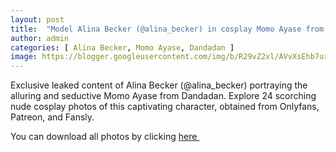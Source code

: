 ```yaml
---
layout: post
title:  "Model Alina Becker (@alina_becker) in cosplay Momo Ayase from Dandadan - 24 leaked photos from Onlyfans, Patreon, and Fansly"
author: admin
categories: [ Alina Becker, Momo Ayase, Dandadan ]
image: https://blogger.googleusercontent.com/img/b/R29vZ2xl/AVvXsEhb7urXfHaAVlps3-lMPNzOlebb2xoij6oL6ps_DvTZGz2GQqETr2LMfvy8-9BhMDzY4GaHBSnn5wDT9sZ28gkuyjIlBUZ4ftPBtMtF97NkS5Do4hAeuO36a1FooCLLNe7jV-GzhrY-C0dq2XKyvRqQflFBeCrkeEabKYyrJZ-sGt1FxcchrzsJO0tpNAYA/s1600/01.webp
---
```


Exclusive leaked content of Alina Becker (@alina_becker) portraying the alluring and seductive Momo Ayase from Dandadan. Explore 24 scorching nude cosplay photos of this captivating character, obtained from Onlyfans, Patreon, and Fansly.

<p>You can download all photos by clicking <a href="http://ouo.io/qs/OzRuKBTK?s=https://www.mediafire.com/file/q0h93996e2m0uwm/Model+Alina+Becker+(@alina_becker)+in+cosplay+Momo+Ayase+from+Dandadan+-+24+leaked+photos+from+Onlyfans,+Patreon,+and+Fansly.rar/file">here&nbsp;</a></p>

<div class="separator" style="clear: both;"><a href="https://blogger.googleusercontent.com/img/b/R29vZ2xl/AVvXsEhb7urXfHaAVlps3-lMPNzOlebb2xoij6oL6ps_DvTZGz2GQqETr2LMfvy8-9BhMDzY4GaHBSnn5wDT9sZ28gkuyjIlBUZ4ftPBtMtF97NkS5Do4hAeuO36a1FooCLLNe7jV-GzhrY-C0dq2XKyvRqQflFBeCrkeEabKYyrJZ-sGt1FxcchrzsJO0tpNAYA/s1600/01.webp" style="display: block; padding: 1em 0; text-align: center; "><img alt="" border="0" data-original-height="1707" data-original-width="1280" src="https://blogger.googleusercontent.com/img/b/R29vZ2xl/AVvXsEhb7urXfHaAVlps3-lMPNzOlebb2xoij6oL6ps_DvTZGz2GQqETr2LMfvy8-9BhMDzY4GaHBSnn5wDT9sZ28gkuyjIlBUZ4ftPBtMtF97NkS5Do4hAeuO36a1FooCLLNe7jV-GzhrY-C0dq2XKyvRqQflFBeCrkeEabKYyrJZ-sGt1FxcchrzsJO0tpNAYA/s1600/01.webp"/></a></div><div class="separator" style="clear: both;"><a href="https://blogger.googleusercontent.com/img/b/R29vZ2xl/AVvXsEgKcQ7UlYgmjVWst9WjzjWTofyGs8ON37l54Ei5Lz_qvBsmll1-aI3zAVoXvSG52mvhDsdOh7RAWjd9ppSGdb7lC25HDddS-LUfq-QHvwj6UWyup6IA-wL6UCECn4we9b3esz0N0j3DgFXk1jrTuN1Rd_M6-LLj7L5bEvs10Ng_kUpjGUEzUz2PMOBRG2k1/s1600/02.webp" style="display: block; padding: 1em 0; text-align: center; "><img alt="" border="0" data-original-height="1707" data-original-width="1280" src="https://blogger.googleusercontent.com/img/b/R29vZ2xl/AVvXsEgKcQ7UlYgmjVWst9WjzjWTofyGs8ON37l54Ei5Lz_qvBsmll1-aI3zAVoXvSG52mvhDsdOh7RAWjd9ppSGdb7lC25HDddS-LUfq-QHvwj6UWyup6IA-wL6UCECn4we9b3esz0N0j3DgFXk1jrTuN1Rd_M6-LLj7L5bEvs10Ng_kUpjGUEzUz2PMOBRG2k1/s1600/02.webp"/></a></div><div class="separator" style="clear: both;"><a href="https://blogger.googleusercontent.com/img/b/R29vZ2xl/AVvXsEiFfe83W_7PkDAOTd_YTKHMUOzRWKg89blRl_QXLHKT3cXYxVsXs35y-e6j7eAR1gWmrRTqEoxndi7q3dfiw81kmAQWhG5RPVGm9hNaP4h5YLDHsdv1GqfvEKc3wxPDzomTG23oeI_3h1uwH3G1G7bNgKFZmSFVdC8Jynd0V1gLzs_CGqABe5QQWAwgWDQZ/s1600/03.webp" style="display: block; padding: 1em 0; text-align: center; "><img alt="" border="0" data-original-height="1707" data-original-width="1280" src="https://blogger.googleusercontent.com/img/b/R29vZ2xl/AVvXsEiFfe83W_7PkDAOTd_YTKHMUOzRWKg89blRl_QXLHKT3cXYxVsXs35y-e6j7eAR1gWmrRTqEoxndi7q3dfiw81kmAQWhG5RPVGm9hNaP4h5YLDHsdv1GqfvEKc3wxPDzomTG23oeI_3h1uwH3G1G7bNgKFZmSFVdC8Jynd0V1gLzs_CGqABe5QQWAwgWDQZ/s1600/03.webp"/></a></div><div class="separator" style="clear: both;"><a href="https://blogger.googleusercontent.com/img/b/R29vZ2xl/AVvXsEg0rbMls7KrCaEGU1HtzXnOEN7Y92_KkT8SScVR30i78RF5kQx69dc4bGehl7qOdS9B_KxVfDfRjcy6kvgW4doHDOh1kMb9zqnB5lfWsJ-d27b-IyuP0JYIZnE5s1SQaeXeDcllbAp4PoKNrhI57jQvswzo7q-ASS5G_CC49Isfn94npuihMAbDMOumXlwy/s1600/04.webp" style="display: block; padding: 1em 0; text-align: center; "><img alt="" border="0" data-original-height="1707" data-original-width="1280" src="https://blogger.googleusercontent.com/img/b/R29vZ2xl/AVvXsEg0rbMls7KrCaEGU1HtzXnOEN7Y92_KkT8SScVR30i78RF5kQx69dc4bGehl7qOdS9B_KxVfDfRjcy6kvgW4doHDOh1kMb9zqnB5lfWsJ-d27b-IyuP0JYIZnE5s1SQaeXeDcllbAp4PoKNrhI57jQvswzo7q-ASS5G_CC49Isfn94npuihMAbDMOumXlwy/s1600/04.webp"/></a></div><div class="separator" style="clear: both;"><a href="https://blogger.googleusercontent.com/img/b/R29vZ2xl/AVvXsEirwjEDp6r7i0c2u97KW1eixjbbyb2s5SxevWuzpo4wcrvuNyf2Rf8NbMmQYUJnxikZZU46pxYz0JLfWnFGE2nDj93nbZ8iS33w21gzl6jvAmNaor6Ax-VYSIxr5R-3Pt315URz37iacDE_3aeTllWGS__QCN1tuKmxP8Pe3v6F_o5WqUVuk6SlorLtqCUC/s1600/05.webp" style="display: block; padding: 1em 0; text-align: center; "><img alt="" border="0" data-original-height="1707" data-original-width="1280" src="https://blogger.googleusercontent.com/img/b/R29vZ2xl/AVvXsEirwjEDp6r7i0c2u97KW1eixjbbyb2s5SxevWuzpo4wcrvuNyf2Rf8NbMmQYUJnxikZZU46pxYz0JLfWnFGE2nDj93nbZ8iS33w21gzl6jvAmNaor6Ax-VYSIxr5R-3Pt315URz37iacDE_3aeTllWGS__QCN1tuKmxP8Pe3v6F_o5WqUVuk6SlorLtqCUC/s1600/05.webp"/></a></div><div class="separator" style="clear: both;"><a href="https://blogger.googleusercontent.com/img/b/R29vZ2xl/AVvXsEiTVCO-euwCYXG5p943lXQeVRqgJdBTd8Yu47PPd5kwa5PMG1Ra8b9SVR-RhU3GDOrK896o3z0RiTbjc4PvDu8At4jTx10hK7RyUlui_Orh6DiBetH5OMd-4JA66DFsCgpgGKTONqnXyCPfe8c6Wi0xtzQmET_U43iLa2cCTEfdqLYsJVmo0ANBPfLYTuz_/s1600/06.webp" style="display: block; padding: 1em 0; text-align: center; "><img alt="" border="0" data-original-height="1707" data-original-width="1280" src="https://blogger.googleusercontent.com/img/b/R29vZ2xl/AVvXsEiTVCO-euwCYXG5p943lXQeVRqgJdBTd8Yu47PPd5kwa5PMG1Ra8b9SVR-RhU3GDOrK896o3z0RiTbjc4PvDu8At4jTx10hK7RyUlui_Orh6DiBetH5OMd-4JA66DFsCgpgGKTONqnXyCPfe8c6Wi0xtzQmET_U43iLa2cCTEfdqLYsJVmo0ANBPfLYTuz_/s1600/06.webp"/></a></div><div class="separator" style="clear: both;"><a href="https://blogger.googleusercontent.com/img/b/R29vZ2xl/AVvXsEg3evKZdhAkEyKrv_Yet9dYZqeFpsaueGiC3iwN8ByBF_mKdFvZxIJYDkJv9M-o-5zcbmYqqRFb4gc3JNgAzj4JAemkQ18yz3JEE8ECkbrdRpN6Bt4sYRJ-PRMvFxi7GxsP2efww2QaBZzP19O5n6_WJmKOF6TJu5Z-aVm4X5_F5SZuic7rL2OAj3u0IrwR/s1600/07.webp" style="display: block; padding: 1em 0; text-align: center; "><img alt="" border="0" data-original-height="1707" data-original-width="1280" src="https://blogger.googleusercontent.com/img/b/R29vZ2xl/AVvXsEg3evKZdhAkEyKrv_Yet9dYZqeFpsaueGiC3iwN8ByBF_mKdFvZxIJYDkJv9M-o-5zcbmYqqRFb4gc3JNgAzj4JAemkQ18yz3JEE8ECkbrdRpN6Bt4sYRJ-PRMvFxi7GxsP2efww2QaBZzP19O5n6_WJmKOF6TJu5Z-aVm4X5_F5SZuic7rL2OAj3u0IrwR/s1600/07.webp"/></a></div><div class="separator" style="clear: both;"><a href="https://blogger.googleusercontent.com/img/b/R29vZ2xl/AVvXsEgZMrJn7D50MD-XG1fRyn0mdicaq-Cxc1vSdWMJq1rF7VfsQXYIZQjOSYBmyXBtdqpzoZVoWYNRFiqsivkbT6vnG8bEmuSGVFd2DL5pMcfeTB8FSq7zNJiyAfN4L5kUrmJrBPymxAVnxPshjJWyoomGw_VgJNsyRwScvFPmKiyj4Yc59Gndp9RRQHW1QskJ/s1600/08.webp" style="display: block; padding: 1em 0; text-align: center; "><img alt="" border="0" data-original-height="1707" data-original-width="1280" src="https://blogger.googleusercontent.com/img/b/R29vZ2xl/AVvXsEgZMrJn7D50MD-XG1fRyn0mdicaq-Cxc1vSdWMJq1rF7VfsQXYIZQjOSYBmyXBtdqpzoZVoWYNRFiqsivkbT6vnG8bEmuSGVFd2DL5pMcfeTB8FSq7zNJiyAfN4L5kUrmJrBPymxAVnxPshjJWyoomGw_VgJNsyRwScvFPmKiyj4Yc59Gndp9RRQHW1QskJ/s1600/08.webp"/></a></div><div class="separator" style="clear: both;"><a href="https://blogger.googleusercontent.com/img/b/R29vZ2xl/AVvXsEjsxAJ-93doUdjpVJMSqZ1l0_QaJyjDdzFLweslF3kks6VUAzGhZy51lOZpOB1AlItBqiRMYJcHdmpWzmM0XXnrWEBvMVmy1INg6NlmvHS4TQgzSfsFAErof5JhavwKw-BWMdTi1rhTWdxAb7wW5Xh7fk5_UkzQSiMzS9zm2yHZop_QUKD3YjERJioOOq5i/s1600/09.webp" style="display: block; padding: 1em 0; text-align: center; "><img alt="" border="0" data-original-height="1707" data-original-width="1280" src="https://blogger.googleusercontent.com/img/b/R29vZ2xl/AVvXsEjsxAJ-93doUdjpVJMSqZ1l0_QaJyjDdzFLweslF3kks6VUAzGhZy51lOZpOB1AlItBqiRMYJcHdmpWzmM0XXnrWEBvMVmy1INg6NlmvHS4TQgzSfsFAErof5JhavwKw-BWMdTi1rhTWdxAb7wW5Xh7fk5_UkzQSiMzS9zm2yHZop_QUKD3YjERJioOOq5i/s1600/09.webp"/></a></div><div class="separator" style="clear: both;"><a href="https://blogger.googleusercontent.com/img/b/R29vZ2xl/AVvXsEj5cqtncRJMrYqbEcNst7YBhk6H3Hr3j6wl-MH7RBai7MIDGgqkWnaBYCAnPgrOgYk1OaC6v3pAR0AoA-ycjoGYP_khzUT-cDKs5SSY_QRuQUEdWnRD4FEtFvmlhSA2CvXvE5pO8TPLN1Ra29hI4pJEi_H9jW8GJHvRgPSRY3z0fwYHiPNm60si4TDhJu9P/s1600/10.webp" style="display: block; padding: 1em 0; text-align: center; "><img alt="" border="0" data-original-height="1707" data-original-width="1280" src="https://blogger.googleusercontent.com/img/b/R29vZ2xl/AVvXsEj5cqtncRJMrYqbEcNst7YBhk6H3Hr3j6wl-MH7RBai7MIDGgqkWnaBYCAnPgrOgYk1OaC6v3pAR0AoA-ycjoGYP_khzUT-cDKs5SSY_QRuQUEdWnRD4FEtFvmlhSA2CvXvE5pO8TPLN1Ra29hI4pJEi_H9jW8GJHvRgPSRY3z0fwYHiPNm60si4TDhJu9P/s1600/10.webp"/></a></div><div class="separator" style="clear: both;"><a href="https://blogger.googleusercontent.com/img/b/R29vZ2xl/AVvXsEgWVhbS8ISVX7GYl11b5LyCRJUKXyHdvviGsMZ-yIZrmDNA6ojdmBG7-TiK6CIYpKgrKNIxEmG3GSYtcBJSJQLd2nD1ShEQpnD4wi9LFqiIxPYFzOJBXz4NyyFP_EJZteDZG_KL40oby-vf8VrGZ7a7Vx8N4PVqpYZ9kkxYSvAbS-RKFZXCpey5PIpSO-07/s1600/11.webp" style="display: block; padding: 1em 0; text-align: center; "><img alt="" border="0" data-original-height="1707" data-original-width="1280" src="https://blogger.googleusercontent.com/img/b/R29vZ2xl/AVvXsEgWVhbS8ISVX7GYl11b5LyCRJUKXyHdvviGsMZ-yIZrmDNA6ojdmBG7-TiK6CIYpKgrKNIxEmG3GSYtcBJSJQLd2nD1ShEQpnD4wi9LFqiIxPYFzOJBXz4NyyFP_EJZteDZG_KL40oby-vf8VrGZ7a7Vx8N4PVqpYZ9kkxYSvAbS-RKFZXCpey5PIpSO-07/s1600/11.webp"/></a></div><div class="separator" style="clear: both;"><a href="https://blogger.googleusercontent.com/img/b/R29vZ2xl/AVvXsEhr8tGILXh_Ql4ixYllmgSfgGFv6rj31v4GFDyuzBLD5kkwuroJyFdu54i1ksSGvlnLg_NB-E7uE1f92TOxwmlLVUS0OBsme0oilTuiPlLcrP1045axjkNTL3kkplqYEMzRWLmusLX7JaS43ELjsIqD2LlFjJCdbW7OVlM5pV1eLyzB25IusZHofyPiB9hg/s1600/12.webp" style="display: block; padding: 1em 0; text-align: center; "><img alt="" border="0" data-original-height="1707" data-original-width="1280" src="https://blogger.googleusercontent.com/img/b/R29vZ2xl/AVvXsEhr8tGILXh_Ql4ixYllmgSfgGFv6rj31v4GFDyuzBLD5kkwuroJyFdu54i1ksSGvlnLg_NB-E7uE1f92TOxwmlLVUS0OBsme0oilTuiPlLcrP1045axjkNTL3kkplqYEMzRWLmusLX7JaS43ELjsIqD2LlFjJCdbW7OVlM5pV1eLyzB25IusZHofyPiB9hg/s1600/12.webp"/></a></div><div class="separator" style="clear: both;"><a href="https://blogger.googleusercontent.com/img/b/R29vZ2xl/AVvXsEiaVDD1wC0zz0AaWTfkPa1fUZYUvUXvQGQpLpVk3IOBxuKEwj2uIFWluuKrT6nJOO24MPbKfvpgrglKYjyt_L57xF_y-eDPjXYJrfX4pUIGtC7FkouCNNK_UBJQiYglDZvoSzdr1xZqV44O_ZTfK2Vzi_kzTU-kskY77f9To1tkfQTz6fftanwAvB5_6M3s/s1600/13.webp" style="display: block; padding: 1em 0; text-align: center; "><img alt="" border="0" data-original-height="1707" data-original-width="1280" src="https://blogger.googleusercontent.com/img/b/R29vZ2xl/AVvXsEiaVDD1wC0zz0AaWTfkPa1fUZYUvUXvQGQpLpVk3IOBxuKEwj2uIFWluuKrT6nJOO24MPbKfvpgrglKYjyt_L57xF_y-eDPjXYJrfX4pUIGtC7FkouCNNK_UBJQiYglDZvoSzdr1xZqV44O_ZTfK2Vzi_kzTU-kskY77f9To1tkfQTz6fftanwAvB5_6M3s/s1600/13.webp"/></a></div><div class="separator" style="clear: both;"><a href="https://blogger.googleusercontent.com/img/b/R29vZ2xl/AVvXsEhlcFmBKIZTxsHOlQYksYM-cAaewxwWgSQmvzroJ2ecq2mSqS2jszbUoaQ1d3c7JNwq2f5BXbAgnTjc6HuS2hbCAKSv2IfFmgR1Ym4plmqW2vIU5Ni-2m4lBVczjYtKVnSwMj_HKIbuqAyLMBJmqtRTJHJH1b_Vc7CbYpMA9kKBFPTedjfs3RPpVZij9FEt/s1600/14.webp" style="display: block; padding: 1em 0; text-align: center; "><img alt="" border="0" data-original-height="1707" data-original-width="1280" src="https://blogger.googleusercontent.com/img/b/R29vZ2xl/AVvXsEhlcFmBKIZTxsHOlQYksYM-cAaewxwWgSQmvzroJ2ecq2mSqS2jszbUoaQ1d3c7JNwq2f5BXbAgnTjc6HuS2hbCAKSv2IfFmgR1Ym4plmqW2vIU5Ni-2m4lBVczjYtKVnSwMj_HKIbuqAyLMBJmqtRTJHJH1b_Vc7CbYpMA9kKBFPTedjfs3RPpVZij9FEt/s1600/14.webp"/></a></div><div class="separator" style="clear: both;"><a href="https://blogger.googleusercontent.com/img/b/R29vZ2xl/AVvXsEj2SsTiKDUAYPOW-xoFF03p7u8ECoOjm70EiAhk-72BbBYwOmowD2MQpr8UfCa93Dc3AH_u3dtqcnVmE94JE9thYAoV79rLoxPWE6PosYZIgI317GngAXHKLah_Tt1GT8MY4Pc2f39rZJ_quU665HKTC8hvL0r5xnG73zK_tdXldGYzUCUgNQ6mJTU3t_vD/s1600/15.webp" style="display: block; padding: 1em 0; text-align: center; "><img alt="" border="0" data-original-height="1707" data-original-width="1280" src="https://blogger.googleusercontent.com/img/b/R29vZ2xl/AVvXsEj2SsTiKDUAYPOW-xoFF03p7u8ECoOjm70EiAhk-72BbBYwOmowD2MQpr8UfCa93Dc3AH_u3dtqcnVmE94JE9thYAoV79rLoxPWE6PosYZIgI317GngAXHKLah_Tt1GT8MY4Pc2f39rZJ_quU665HKTC8hvL0r5xnG73zK_tdXldGYzUCUgNQ6mJTU3t_vD/s1600/15.webp"/></a></div><div class="separator" style="clear: both;"><a href="https://blogger.googleusercontent.com/img/b/R29vZ2xl/AVvXsEgFHh0rlIdv_FasvjoZRsXSkuWRjj-RYMcGCWCLVHLavLvG55RgaIYPAtM54q0qjyDOaL1ean8n-QHdVWFJWPsKy3SGhliN28dn3Ioj0HnqyFIsJgY236iF3e9eG5fq0pTDYPMms0VB6ZMjFqUhx9oycrl531eKBJnzKJ63lx4QpoDK2yuMviYe1kpbWZLb/s1600/16.webp" style="display: block; padding: 1em 0; text-align: center; "><img alt="" border="0" data-original-height="1707" data-original-width="1280" src="https://blogger.googleusercontent.com/img/b/R29vZ2xl/AVvXsEgFHh0rlIdv_FasvjoZRsXSkuWRjj-RYMcGCWCLVHLavLvG55RgaIYPAtM54q0qjyDOaL1ean8n-QHdVWFJWPsKy3SGhliN28dn3Ioj0HnqyFIsJgY236iF3e9eG5fq0pTDYPMms0VB6ZMjFqUhx9oycrl531eKBJnzKJ63lx4QpoDK2yuMviYe1kpbWZLb/s1600/16.webp"/></a></div><div class="separator" style="clear: both;"><a href="https://blogger.googleusercontent.com/img/b/R29vZ2xl/AVvXsEgSsa6A1Fk0YUD9Mm0tofNijC9OgIUL_XuWjr8jvYd7MBrYYJFX3aqWkL2TS5lAkI-7SsaYXZ46ykrt7b6GYj-Sd7a_RjzvPhehbh8CIcTYVKgPC4te_wt4wH2GOLCCVlJ_pxjHoAYaE8b19ufZywEVf2IFPDbk4fptTHZgbt7q5hmyObx570HE4IkIdpwG/s1600/17.webp" style="display: block; padding: 1em 0; text-align: center; "><img alt="" border="0" data-original-height="1707" data-original-width="1280" src="https://blogger.googleusercontent.com/img/b/R29vZ2xl/AVvXsEgSsa6A1Fk0YUD9Mm0tofNijC9OgIUL_XuWjr8jvYd7MBrYYJFX3aqWkL2TS5lAkI-7SsaYXZ46ykrt7b6GYj-Sd7a_RjzvPhehbh8CIcTYVKgPC4te_wt4wH2GOLCCVlJ_pxjHoAYaE8b19ufZywEVf2IFPDbk4fptTHZgbt7q5hmyObx570HE4IkIdpwG/s1600/17.webp"/></a></div><div class="separator" style="clear: both;"><a href="https://blogger.googleusercontent.com/img/b/R29vZ2xl/AVvXsEhhDOauFlE3r8YRQ01G-nZ_PMXRtgkPqKSIq89PxvEucSs4eGi3wV-J8Tg8kwQfdcZ4D6FHojpO25NrbjWMBHoIta281KVJjuuMQ4of3T01ozRJavLOV6bw4Azu70Wi8217yacMxC2lQlE852SmcXjRutcijbMwDZYzzcIVcYUgFro4tNVBGdkCiWDJ-jAY/s1600/18.webp" style="display: block; padding: 1em 0; text-align: center; "><img alt="" border="0" data-original-height="1707" data-original-width="1280" src="https://blogger.googleusercontent.com/img/b/R29vZ2xl/AVvXsEhhDOauFlE3r8YRQ01G-nZ_PMXRtgkPqKSIq89PxvEucSs4eGi3wV-J8Tg8kwQfdcZ4D6FHojpO25NrbjWMBHoIta281KVJjuuMQ4of3T01ozRJavLOV6bw4Azu70Wi8217yacMxC2lQlE852SmcXjRutcijbMwDZYzzcIVcYUgFro4tNVBGdkCiWDJ-jAY/s1600/18.webp"/></a></div><div class="separator" style="clear: both;"><a href="https://blogger.googleusercontent.com/img/b/R29vZ2xl/AVvXsEhQVr-G7VsZvSCfyvz9MqF9yXPPjmF23LK4NMItVgsiCZ40aFsbCW87vZhnlSYyKd1XAabRdXSMJYEDpYjTt5JeZ9RlP2O_q8AEF8npq1UM-GCUWtK9RBgnZkhE917_Is2adOYa72xzCHSH4XjHg0DwrhelQ0XMc_BREWUvaH5CvQq9k_5mCoPKFOEIGOvx/s1600/19.webp" style="display: block; padding: 1em 0; text-align: center; "><img alt="" border="0" data-original-height="1707" data-original-width="1280" src="https://blogger.googleusercontent.com/img/b/R29vZ2xl/AVvXsEhQVr-G7VsZvSCfyvz9MqF9yXPPjmF23LK4NMItVgsiCZ40aFsbCW87vZhnlSYyKd1XAabRdXSMJYEDpYjTt5JeZ9RlP2O_q8AEF8npq1UM-GCUWtK9RBgnZkhE917_Is2adOYa72xzCHSH4XjHg0DwrhelQ0XMc_BREWUvaH5CvQq9k_5mCoPKFOEIGOvx/s1600/19.webp"/></a></div><div class="separator" style="clear: both;"><a href="https://blogger.googleusercontent.com/img/b/R29vZ2xl/AVvXsEg7IKSkUt3zTE2wkXQlO7ovMuBRs4cfxi-Q7CVq8qjYMzTRTtdRtds6vnVNfdJPeh8S5eKnc8nMqSXLS9oVfNHGTV7ic0eUJHnXoY0bte0Mj35hKjh8TTli56VYetP_HNh9oZmgyXRhqu02-i12JOolEMtByhDGWsWTy6Ry5HLo0CG2IIQB88lE4dgNUg3W/s1600/20.webp" style="display: block; padding: 1em 0; text-align: center; "><img alt="" border="0" data-original-height="1707" data-original-width="1280" src="https://blogger.googleusercontent.com/img/b/R29vZ2xl/AVvXsEg7IKSkUt3zTE2wkXQlO7ovMuBRs4cfxi-Q7CVq8qjYMzTRTtdRtds6vnVNfdJPeh8S5eKnc8nMqSXLS9oVfNHGTV7ic0eUJHnXoY0bte0Mj35hKjh8TTli56VYetP_HNh9oZmgyXRhqu02-i12JOolEMtByhDGWsWTy6Ry5HLo0CG2IIQB88lE4dgNUg3W/s1600/20.webp"/></a></div><div class="separator" style="clear: both;"><a href="https://blogger.googleusercontent.com/img/b/R29vZ2xl/AVvXsEgTHt-k4GphhEiGj9j9Kn7mZT_9zp_eQDixd5WlzKDXKN4PJRBNQtUbDj2k2fBO5cxWFWmARHGpGZKierKB4wtvAkt7gNrOgQaJB6jA4S73Pa6BwnTZYQMg_8xG_8Ye6FQZVvM0KxLqGIk0gb484BjdDtygzUUs5_k5iTqIim-q5RiOjCbygyHtcIZtgKZL/s1600/21.webp" style="display: block; padding: 1em 0; text-align: center; "><img alt="" border="0" data-original-height="1707" data-original-width="1280" src="https://blogger.googleusercontent.com/img/b/R29vZ2xl/AVvXsEgTHt-k4GphhEiGj9j9Kn7mZT_9zp_eQDixd5WlzKDXKN4PJRBNQtUbDj2k2fBO5cxWFWmARHGpGZKierKB4wtvAkt7gNrOgQaJB6jA4S73Pa6BwnTZYQMg_8xG_8Ye6FQZVvM0KxLqGIk0gb484BjdDtygzUUs5_k5iTqIim-q5RiOjCbygyHtcIZtgKZL/s1600/21.webp"/></a></div><div class="separator" style="clear: both;"><a href="https://blogger.googleusercontent.com/img/b/R29vZ2xl/AVvXsEgPNB5b5xo6C1UZTszcNl_ea8Ets0b5I_xYia25Fh4zvDQMG4WGlxdA4VYg82-syJXn6U9lbMwI3TB8IrkPMAmo_yvHmBYNwetlZKu-SL8qAqe_yoR0jIWuHVtUKV93KK-BogtzxhyEJYATmHXcXk_Ottcx22sCDsIBlTuQqOxEPNB5GxtXSihgaRgc4X63/s1600/22.webp" style="display: block; padding: 1em 0; text-align: center; "><img alt="" border="0" data-original-height="1707" data-original-width="1280" src="https://blogger.googleusercontent.com/img/b/R29vZ2xl/AVvXsEgPNB5b5xo6C1UZTszcNl_ea8Ets0b5I_xYia25Fh4zvDQMG4WGlxdA4VYg82-syJXn6U9lbMwI3TB8IrkPMAmo_yvHmBYNwetlZKu-SL8qAqe_yoR0jIWuHVtUKV93KK-BogtzxhyEJYATmHXcXk_Ottcx22sCDsIBlTuQqOxEPNB5GxtXSihgaRgc4X63/s1600/22.webp"/></a></div><div class="separator" style="clear: both;"><a href="https://blogger.googleusercontent.com/img/b/R29vZ2xl/AVvXsEhOMLp-ilzzznMB8MgKmftydrVRXgkkzqZfhBeC_grz16SBUre5kyz-51CrrilcX1zhbV5AWfeHhxX14YZwjvk8PyvmOnPsCUc61Hu62RXY6pszjLnvKXtX3fWBd_yvEUjrlRdx_DhxHNN-4O7iqv0WEYF46uZ1AyW01douW0xAT7iZ9Uj1dmywfq2NaxRD/s1600/23.webp" style="display: block; padding: 1em 0; text-align: center; "><img alt="" border="0" data-original-height="1703" data-original-width="1280" src="https://blogger.googleusercontent.com/img/b/R29vZ2xl/AVvXsEhOMLp-ilzzznMB8MgKmftydrVRXgkkzqZfhBeC_grz16SBUre5kyz-51CrrilcX1zhbV5AWfeHhxX14YZwjvk8PyvmOnPsCUc61Hu62RXY6pszjLnvKXtX3fWBd_yvEUjrlRdx_DhxHNN-4O7iqv0WEYF46uZ1AyW01douW0xAT7iZ9Uj1dmywfq2NaxRD/s1600/23.webp"/></a></div><div class="separator" style="clear: both;"><a href="https://blogger.googleusercontent.com/img/b/R29vZ2xl/AVvXsEjPNGOW2PgJ5oDGGkAgSC6uHl65fq7idy6PBc_KPQzf0tqA-lgH1ONqV50r5wYrL033BKkVPUFbl9igctLTHeTucnaO2M6ME5olpMtRaPmhc4IjxIN_4G7hH2fKqTpxNZBCgwQDDYcMvScm6t9nPUFzv-OQo5xgkYnPJ64dwXxCXakEnGA-a35VHMy5BH29/s1600/24.webp" style="display: block; padding: 1em 0; text-align: center; "><img alt="" border="0" data-original-height="950" data-original-width="1280" src="https://blogger.googleusercontent.com/img/b/R29vZ2xl/AVvXsEjPNGOW2PgJ5oDGGkAgSC6uHl65fq7idy6PBc_KPQzf0tqA-lgH1ONqV50r5wYrL033BKkVPUFbl9igctLTHeTucnaO2M6ME5olpMtRaPmhc4IjxIN_4G7hH2fKqTpxNZBCgwQDDYcMvScm6t9nPUFzv-OQo5xgkYnPJ64dwXxCXakEnGA-a35VHMy5BH29/s1600/24.webp"/></a></div>
